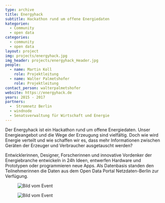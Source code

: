 ```yaml
---
type: archive
title: Energyhack
subtitle: Hackathon rund um offene Energiedaten
kategorien:
  - Community
  - open data
categories:
  - community
  - open data
layout: project
img: projects/energyhack.jpg
img_header: projects/energyhack_Header.jpg
people:
  - name: Martin Koll
    role: Projektleitung
  - name: Walter Palmetshofer
    role: Projektleitung
contact_person: walterpalmetshofer
website: https://energyhack.de
years: 2015 - 2017
partners:
  -  Stromnetz Berlin
  - windnode
  - Senatsverwaltung für Wirtschaft und Energie
---
```


Der Energyhack ist ein Hackathon rund um offene Energiedaten. Unser Energieangebot und die Wege der Erzeugung sind vielfältig. Doch wie wird Energie verteilt und wie schaffen wir es, dass mehr Informationen zwischen Geräten der Erzeuger und Verbraucher ausgetauscht werden?

Entwicklerinnen, Designer, Forscherinnen und innovative Vordenker der Energiebranche entwickeln in 24h Ideen, entwerfen Hardware und Prototypen oder programmieren neue Apps. Als Datenbasis standen den Teilnehmerinnen die Daten aus dem Open Data Portal Netzdaten-Berlin zur Verfügung.

<div class="two-img offset-lg-2">
    <figure class="license">
    <img alt="Bild vom Event" src="/files/projects/energyhack_img_1.jpg">
    </figure>
    <figure class="license">
    <img alt="Bild vom Event" src="/files/projects/energyhack_img_2.jpg">
    </figure>
</div>
